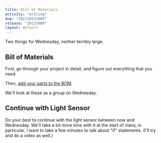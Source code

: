 ```yaml
---
title: Bill of Materials
activity: "writing"
due: "201310231000"
release: "20131008"
layout: default
---
```


Two things for Wednesday, neither terribly large.

## Bill of Materials

First, go through your project in detail, and figure out everything that you need.

Then, [add your parts to the BOM](
https://docs.google.com/spreadsheet/ccc?key=0AlNxNvdJfUo8dFZvNVpXNDZUTUlrRF9IVzRRMkVwZnc&usp=sharing).

We'll look at these as a group on Wednesday.

## Continue with Light Sensor

Do your best to continue with the light sensor between now and Wednesday. We'll take a bit more time with it at the start of class; in particular, I want to take a few minutes to talk about "if" statements. (I'll try and do a video as well.)
